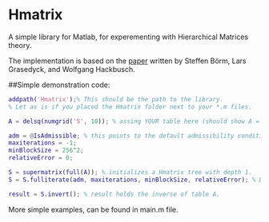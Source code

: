 Hmatrix
=======

A simple library for Matlab, for experementing with Hierarchical Matrices theory.

The implementation is based on the [paper](http://www.mis.mpg.de/de/publications/andere-reihen/ln/lecturenote-2103.html) written by Steffen Börm, Lars Grasedyck, and Wolfgang Hackbusch.

##Simple demonstration code:
```matlab
addpath('Hmatrix');% This should be the path to the library.
% Let as is if you placed the Hmatrix folder next to your *.m files.

A = delsq(numgrid('S', 10)); % assing YOUR table here (should show A = mytable; instead).

adm = @IsAdmissible; % this points to the default admissibility condition.
maxiterations = -1;
minBlockSize = 256^2;
relativeError = 0;

S = supermatrix(full(A)); % initializes a Hmatrix tree with depth 1.
S = S.fulliterate(adm, maxiterations, minBlockSize, relativeError); % Does the actual tree structuring.

result = S.invert(); % result holds the inverse of table A.
```

More simple examples, can be found in main.m file.